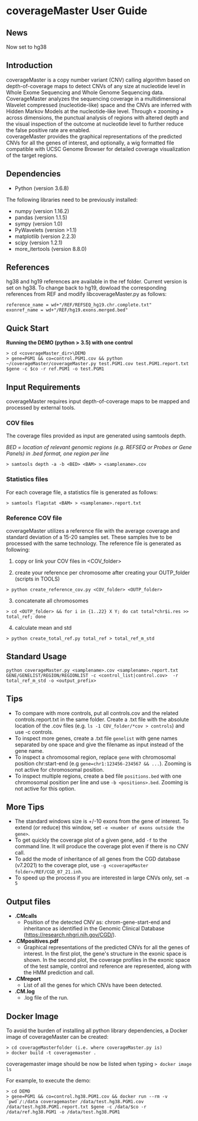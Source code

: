 coverageMaster User Guide
================
## News
Now set to hg38

## Introduction
coverageMaster is a copy number variant (CNV) calling algorithm based on depth-of-coverage maps to detect CNVs of any size at nucleotide level in Whole Exome Sequencing and Whole Genome Sequencing data. CoverageMaster analyzes the sequencing coverage in a multidimensional Wavelet compressed (nucleotide-like) space and the CNVs are inferred with Hidden Markov Models at the nucleotide-like level. Through « zooming » across dimensions, the punctual analysis of regions with altered depth and the visual inspection of the outcome at nucleotide level to further reduce the false positive rate are enabled.   
coverageMaster provides the graphical representations of the predicted CNVs for all the genes of interest, and optionally, a wig formatted file compatible with UCSC Genome Browser for detailed coverage visualization of the target regions. 

## Dependencies
* Python (version 3.6.8)

The following libraries need to be previously installed:  
* numpy (version 1.16.2)  
* pandas (version 1.1.5)
* sympy (version 1.0)  
* PyWavelets (version >1.1)  
* matplotlib (version 2.2.3)  
* scipy (version 1.2.1)
* more_itertools (version 8.8.0)

## References
hg38 and hg19 references are available in the ref folder. Current version is set on hg38. To change back to hg19, dowload the corresponding references from REF and modify libcoverageMaster.py as follows: 
```
reference_name = wd+"/REF/REFSEQ_hg19.chr.complete.txt"
exonref_name = wd+"/REF/hg19.exons.merged.bed"
```

## Quick Start

__Running the DEMO (python > 3.5) with one control__

```
> cd <coverageMaster_dir>\DEMO    
> gene=PGM1 && co=control.PGM1.cov && python ~/coverageMaster/coverageMaster.py test.PGM1.cov test.PGM1.report.txt $gene -c $co -r ref.PGM1 -o test.PGM1
```

## Input Requirements 
coverageMaster requires input depth-of-coverage maps to be mapped and processed by external tools.

### COV files
The coverage files provided as input are generated using samtools depth. 

_BED = location of relevant genomic regions (e.g. REFSEQ or Probes or Gene Panels) in .bed format, one region per line_  

`> samtools depth -a -b <BED> <BAM> > <samplename>.cov`

### Statistics files
For each coverage file, a statistics file is generated as follows:

`> samtools flagstat <BAM> > <samplename>.report.txt`
  
### Reference COV file
coverageMaster utilizes a reference file with the average coverage and standard deviation of a 15-20 samples set. These samples hve to be processed with the same technology. The reference file is generated as following:

  1. copy or link your COV files in \<COV_folder\>

  2. create your reference per chromosome after creating your OUTP_folder (scripts in TOOLS)

  `> python create_reference_cov.py <COV_folder> <OUTP_folder>`

  3. concatenate all chromosomes

  `> cd <OUTP_folder> && for i in {1..22} X Y; do cat total*chr$i.res >> total_ref; done`

  4. calculate mean and std 

  `> python create_total_ref.py total_ref > total_ref_m_std`

## Standard Usage 
`python coverageMaster.py <samplename>.cov <samplename>.report.txt GENE/GENELIST/REGION/REGIONLIST -c <control_list|control.cov>  -r total_ref_m_std -o <output_prefix>`

## Tips
*  To compare with more controls, put  all controls.cov and the related controls.report.txt in the same folder. Create a .txt file with the absolute location of the .cov files (e.g. `ls -1 COV_folder/*cov > controls`) and use -c controls.  
*  To inspect more genes, create a .txt file `genelist` with gene names separated by one space and give the filename as input instead of the gene name.  
*  To inspect a chromosomal region, replace `gene` with chromosomal position chr:start-end (e.g `gene=chr1:123456-234567 && ...`). Zooming is not active for chromosomal position.  
*  To inspect multiple regions, create a bed file `positions.bed` with one chromosomal position per line and use `-b <positions>.bed`. Zooming is not active for this option. 
## More Tips
*  The standard windows size is +/-10 exons from the gene of interest. To extend (or reduce) this window, set `-e <number of exons outside the gene>`.
*  To get quickly the coverage plot of a given gene, add `-f` to the command line. It will produce the coverage plot even if there is no CNV call.
*  To add the mode of inheritance of all genes from the CGD database (v7.2021) to the coverage plot, use `-g <coverageMaster folder>/REF/CGD_07_21.inh`.
*  To speed up the process if you are interested in large CNVs only, set `-m 5`
## Output files
* __.CMcalls__
    * Position of the detected CNV as: chrom-gene-start-end and inheritance as identified in the Genomic Clinical Database (https://research.nhgri.nih.gov/CGD/).
* __.CMpositives.pdf__
    * Graphical representations of the predicted CNVs for all the genes of interest. In the first plot, the gene's structure in the exonic space is shown. In the second plot, the coverage profiles in the exonic space of the test sample, control and reference are represented, along with the HMM prediction and call.
* __.CMreport__
    * List of all the genes for which CNVs have been detected.
* __.CM.log__
    * .log file of the run.
## Docker Image
 To avoid the burden of installing all python library dependencies, a Docker image of coverageMaster can be created:
 ```
 > cd coverageMasterfolder (i.e. where coverageMaster.py is)
 > docker build -t coveragemaster .
 ```
 coveragemaster image should be now be listed when typing
 `> docker image ls`
 
 For example, to execute the demo:
 ```
 > cd DEMO
 > gene=PGM1 && co=control.hg38.PGM1.cov && docker run --rm -v `pwd`/:/data coveragemaster /data/test.hg38.PGM1.cov /data/test.hg38.PGM1.report.txt $gene -c /data/$co -r /data/ref.hg38.PGM1 -o /data/test.hg38.PGM1
 ```
